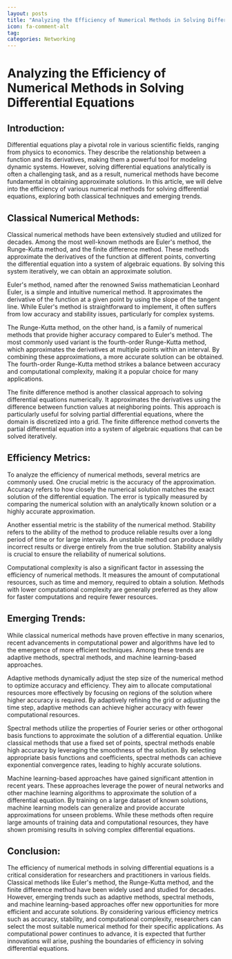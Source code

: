 ```yaml
---
layout: posts
title: "Analyzing the Efficiency of Numerical Methods in Solving Differential Equations"
icon: fa-comment-alt
tag:      
categories: Networking
---
```



# Analyzing the Efficiency of Numerical Methods in Solving Differential Equations

## Introduction:
Differential equations play a pivotal role in various scientific fields, ranging from physics to economics. They describe the relationship between a function and its derivatives, making them a powerful tool for modeling dynamic systems. However, solving differential equations analytically is often a challenging task, and as a result, numerical methods have become fundamental in obtaining approximate solutions. In this article, we will delve into the efficiency of various numerical methods for solving differential equations, exploring both classical techniques and emerging trends.

## Classical Numerical Methods:
Classical numerical methods have been extensively studied and utilized for decades. Among the most well-known methods are Euler's method, the Runge-Kutta method, and the finite difference method. These methods approximate the derivatives of the function at different points, converting the differential equation into a system of algebraic equations. By solving this system iteratively, we can obtain an approximate solution.

Euler's method, named after the renowned Swiss mathematician Leonhard Euler, is a simple and intuitive numerical method. It approximates the derivative of the function at a given point by using the slope of the tangent line. While Euler's method is straightforward to implement, it often suffers from low accuracy and stability issues, particularly for complex systems.

The Runge-Kutta method, on the other hand, is a family of numerical methods that provide higher accuracy compared to Euler's method. The most commonly used variant is the fourth-order Runge-Kutta method, which approximates the derivatives at multiple points within an interval. By combining these approximations, a more accurate solution can be obtained. The fourth-order Runge-Kutta method strikes a balance between accuracy and computational complexity, making it a popular choice for many applications.

The finite difference method is another classical approach to solving differential equations numerically. It approximates the derivatives using the difference between function values at neighboring points. This approach is particularly useful for solving partial differential equations, where the domain is discretized into a grid. The finite difference method converts the partial differential equation into a system of algebraic equations that can be solved iteratively.

## Efficiency Metrics:
To analyze the efficiency of numerical methods, several metrics are commonly used. One crucial metric is the accuracy of the approximation. Accuracy refers to how closely the numerical solution matches the exact solution of the differential equation. The error is typically measured by comparing the numerical solution with an analytically known solution or a highly accurate approximation.

Another essential metric is the stability of the numerical method. Stability refers to the ability of the method to produce reliable results over a long period of time or for large intervals. An unstable method can produce wildly incorrect results or diverge entirely from the true solution. Stability analysis is crucial to ensure the reliability of numerical solutions.

Computational complexity is also a significant factor in assessing the efficiency of numerical methods. It measures the amount of computational resources, such as time and memory, required to obtain a solution. Methods with lower computational complexity are generally preferred as they allow for faster computations and require fewer resources.

## Emerging Trends:
While classical numerical methods have proven effective in many scenarios, recent advancements in computational power and algorithms have led to the emergence of more efficient techniques. Among these trends are adaptive methods, spectral methods, and machine learning-based approaches.

Adaptive methods dynamically adjust the step size of the numerical method to optimize accuracy and efficiency. They aim to allocate computational resources more effectively by focusing on regions of the solution where higher accuracy is required. By adaptively refining the grid or adjusting the time step, adaptive methods can achieve higher accuracy with fewer computational resources.

Spectral methods utilize the properties of Fourier series or other orthogonal basis functions to approximate the solution of a differential equation. Unlike classical methods that use a fixed set of points, spectral methods enable high accuracy by leveraging the smoothness of the solution. By selecting appropriate basis functions and coefficients, spectral methods can achieve exponential convergence rates, leading to highly accurate solutions.

Machine learning-based approaches have gained significant attention in recent years. These approaches leverage the power of neural networks and other machine learning algorithms to approximate the solution of a differential equation. By training on a large dataset of known solutions, machine learning models can generalize and provide accurate approximations for unseen problems. While these methods often require large amounts of training data and computational resources, they have shown promising results in solving complex differential equations.

## Conclusion:
The efficiency of numerical methods in solving differential equations is a critical consideration for researchers and practitioners in various fields. Classical methods like Euler's method, the Runge-Kutta method, and the finite difference method have been widely used and studied for decades. However, emerging trends such as adaptive methods, spectral methods, and machine learning-based approaches offer new opportunities for more efficient and accurate solutions. By considering various efficiency metrics such as accuracy, stability, and computational complexity, researchers can select the most suitable numerical method for their specific applications. As computational power continues to advance, it is expected that further innovations will arise, pushing the boundaries of efficiency in solving differential equations.